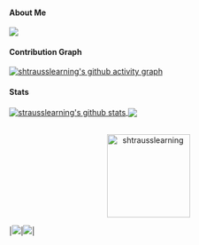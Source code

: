 #### About Me
![](https://i.imgur.com/tPQYo8K.png)

#### Contribution Graph
[![shtrausslearning's github activity graph](https://activity-graph.herokuapp.com/graph?username=shtrausslearning&theme=react-dark)](https://github.com/shtrausslearning/github-readme-activity-graph)

#### Stats
<a href="https://github.com/shtrausslearning/github-readme-stats">
  <img align="center" src="https://github-readme-stats.anuraghazra1.vercel.app/api?username=shtrausslearning&show_icons=true&include_all_commits=true&theme=onedark" alt="strausslearning's github stats" />
</a>
<a href="https://github.com/anuraghazra/github-readme-stats">
  <!-- Change the `github-readme-stats.anuraghazra1.vercel.app` to `github-readme-stats.vercel.app`  -->
  <img align="center" src="https://github-readme-stats.anuraghazra1.vercel.app/api/top-langs/?username=shtrausslearning&layout=compact&theme=onedark" />
</a>
<br />
<br />
<p align="center">
  <img align="center" height="150em" src="https://github-readme-streak-stats.herokuapp.com/?user=shtrausslearning&theme=onedark" alt="shtrausslearning" />
</p>

|![](https://github-readme-stats.vercel.app/api?username=shtrausslearning&show_icons=true&theme=tokyonight&hide=contribs,prs)|![](https://github-readme-stats.vercel.app/api/top-langs/?username=shtrausslearning&theme=tokyonight&langs_count=4&layout=compact)|
